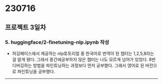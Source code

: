 # 230716

## 프로젝트 3일차

### 5. huggingface/2-finetuning-nlp.ipynb 작성

- 허깅페이스에서 제공하는 nlp튜토리얼 중 한국어로 번역이 된 챕터는 1,2,5,8라는 걸 알게 됐다. 그래서 중간에공부하지 않은 챕터는 나도 모르게 넘어가 있었다. 8번 디버깅하는 방법을 파인튜닝하는 과정보다 먼저 공부했다. 그래서 영어로 된 버전으로 파인튜닝을 공부했다.

---
